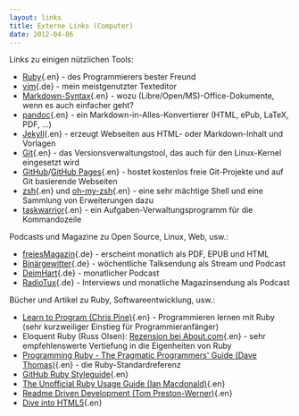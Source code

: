 ```yaml
---
layout: links
title: Externe Links (Computer)
date: 2012-04-06
---
```


Links zu einigen nützlichen Tools:

- [Ruby](http://www.ruby-lang.org/de/){.en} - des Programmierers bester Freund
- [vim](http://de.wikipedia.org/wiki/Vim){.de} - mein meistgenutzter Texteditor
- [Markdown-Syntax](http://daringfireball.net/projects/markdown/syntax){.en} - wozu (Libre/Open/MS)-Office-Dokumente, wenn es auch einfacher geht?
- [pandoc](http://johnmacfarlane.net/pandoc/){.en} - ein Markdown-in-Alles-Konvertierer (HTML, ePub, LaTeX, PDF, ...)
- [Jekyll](http://jekyllrb.com/){.en} - erzeugt Webseiten aus HTML- oder Markdown-Inhalt und Vorlagen
- [Git](http://git-scm.com/){.en} - das Versionsverwaltungstool, das auch für den Linux-Kernel eingesetzt wird
- [GitHub](http://github.com/)/[GitHub Pages](http://pages.github.com/){.en} - hostet kostenlos freie Git-Projekte und auf Git basierende Webseiten
- [zsh](http://zsh.sourceforge.net/){.en} und [oh-my-zsh](https://github.com/robbyrussell/oh-my-zsh){.en} - eine sehr mächtige Shell und eine Sammlung von Erweiterungen dazu
- [taskwarrior](http://taskwarrior.org/){.en} - ein Aufgaben-Verwaltungsprogramm für die Kommandozeile

Podcasts und Magazine zu Open Source, Linux, Web, usw.:

- [freiesMagazin](http://www.freiesmagazin.de/){.de} - erscheint monatlich als PDF, EPUB und HTML
- [Binärgewitter](http://blog.binaergewitter.de/){.de} - wöchentliche Talksendung als Stream und Podcast
- [DeimHart](http://deimhart.net/){.de} - monatlicher Podcast
- [RadioTux](http://www.radiotux.de/){.de} - Interviews und monatliche Magazinsendung als Podcast

Bücher und Artikel zu Ruby, Softwareentwicklung, usw.:

- [Learn to Program (Chris Pine)](http://pine.fm/LearnToProgram/){.en} -
  Programmieren lernen mit Ruby (sehr kurzweiliger Einstieg für Programmieranfänger)
- Eloquent Ruby (Russ Olsen):
  [Rezension bei About.com](http://ruby.about.com/od/reviewsevents/gr/Eloquent-Ruby-By-Russ-Olsen.htm){.en} -
  sehr empfehlenswerte Vertiefung in die Eigenheiten von Ruby
- [Programming Ruby - The Pragmatic Programmers' Guide (Dave Thomas)](http://pragprog.com/book/ruby3/programming-ruby-1-9){.en} -
  die Ruby-Standardreferenz
- [GitHub Ruby Styleguide](https://github.com/styleguide/ruby/){.en}
- [The Unofficial Ruby Usage Guide (Ian Macdonald)](http://www.caliban.org/ruby/rubyguide.shtml){.en}
- [Readme Driven Development (Tom Preston-Werner)](http://tom.preston-werner.com/2010/08/23/readme-driven-development.html){.en}
- [Dive into HTML5](http://diveintohtml5.info/){.en}
